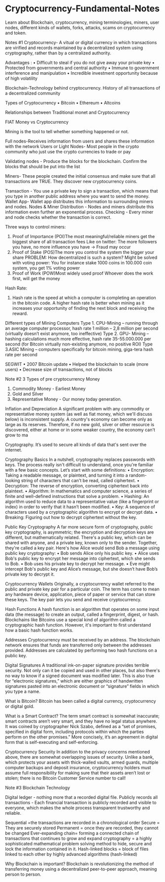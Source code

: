 # Cryptocurrency-Fundamental-Notes
Learn about Blockchain, cryptocurrency, mining terminologies, miners, user nodes, different kinds of wallets, forks, attacks, scams on cryptocurrency and token.


Notes #1
Cryptocurrency- A vitual or digital currency in which transactions are virified and records maintained by a decentralized system using cryptography, rather than by a centralized authority.

Advantages :
• Difficult to steal if you do not give away your private key
• Protected from governments and central authority
• Immune to government interference and manipulation
• Incredible investment opportunity because of high volatility

Blockchain-Technology behind cryptocurrency. History of all transactions of a decentralized community

Types of Cryptocurrency
• Bitcoin
• Ethereum
• Altcoins

Relationships between Traditional monet and Cryptocurrency

FIAT Money vs Cryptocurrency

Mining is the tool to tell whether something happened or not.

Full nodes-Receives information from users and shares these information with the network
Users or Light Nodes- Most people in the crypto community who just use the crypto currencies to trade or pay

Validating nodes - Produce the blocks for the blockchain. Confirm the blocks that should be put into the list

Miners- These people created the initial consensus and make sure that all transactions are TRUE. They discover new cryptocurrency coins.

Transaction - You use a private key to sign a transaction, which means that you type in another public address where you want to send the money.
Wallet App- Wallet app distributes this information to surrounding miners and nodes.
Nodes & Miner Distribution - Nodes and miners distribute this information even further an exponential process.
Checking - Every miner and node checks whether the transaction is correct.

Three ways to control miners:

1. Proof of Importance (POI)The most meaningful/reliable miners get the biggest share of all transaction fees Like on twitter: The more followers you have, no more influence you have -> Fraud may occur
2. Proof of Stake (POS)The more you control the system the bigger your share PROBLEM: How decentralized is such a system? Might be solved with voting power: You for instance stake 1000 coins in 100.000 coin system, you get 1% voting power
3. Proof of Work (POW)Most widely used proof Whoever does the work first, will get the money

Hash Rate:
1. Hash rate is the speed at which a computer is completing an operation in the bitcoin code. A higher hash rate is better when mining as it increases your opportunity of finding the next block and receiving the reward.

Different types of Mining Computers
Type 1. CPU-Mining – running through an average computer processor, hash rate 1 million – 2,8 million per second (virtually doesn’t exist anymore, too ineffective)
Type 2. GPU- Mining – hashing calculations much more effective, hash rate 35-55.000.000 per second (for Bitcoin virtually non-existing anymore, no positive ROI)
Type 3.ASIC Mining – computers specifically for bitcoin mining, giga-tera hash rate per second

SEGWIT
• 2007 Bitcoin update • Helped the blockchain to scale (more users)
• Decrease size of transactions, not of blocks

Note #2
3 Types of pre cryptocurrency Money
1. Commodity Money - Earliest Money
2. Gold and Silver
3. Representative Money - Our money today generation.

Inflation and Depreciation
A significant problem with any commodity or representative money system (as well as fiat money, which
we'll discuss below) is inconsistent supply. A country's economy can become only as large as its reserves.
Therefore, if no new gold, silver or other resource is discovered, either at home or in some weaker
country, the economy can't grow to ma

Cryptography.
It’s used to secure all kinds of data that's sent over the internet.

Cryptography Basics
In a nutshell, cryptography replaces passwords with keys. The process really isn't difficult to understand,
once you're familiar with a few basic concepts. Let’s start with some definitions:
• Encryption: Taking a readable message, or plaintext, and turning it into a random-looking string
of characters that can't be read, called ciphertext.
• Decryption: The reverse of encryption, converting ciphertext back into plaintext.
• Algorithm: In mathematics and computer science, a series of finite and well-defined instructions
that solve a problem.
• Hashing: An algorithm used to reduce data to a representative value (like a fingerprint or index)
in order to verify that it hasn’t been modified.
• Key: A sequence of characters used by a cryptographic algorithm to encrypt or decrypt data.
• Breaking: Figuring out how to decrypt ciphertext without the key.

Public Key Cryptography
A far more secure form of cryptography, public key cryptography, is asymmetric; the encryption and
decryption keys are different, but mathematically related. There's a public key, which can be shared with
anyone, and a private key, known only to the sender. Together, they're called a key pair.
Here's how Alice would send Bob a message using public key cryptography:
• Bob sends Alice only his public key.
• Alice uses Bob's public key to encrypt her message into ciphertext, which she sends to Bob.
• Bob uses his private key to decrypt her message.
• Eve might intercept Bob's public key and Alice’s message, but she doesn’t have Bob’s private
key to decrypt it.

Cryptocurrency Wallets
Originally, a cryptocurrency wallet referred to the public and private key pair for a particular coin. The
term has come to mean any hardware device, application, piece of paper or service that can store these
keys. The key pair lets you send and receive cryptocurrency.

Hash Functions
A hash function is an algorithm that operates on some input data (the message) to create an output, called
a fingerprint, digest, or hash. Blockchains like Bitcoins use a special kind of algorithm called a
cryptographic hash function. However, it's important to first understand how a basic hash function works.

Addresses
Cryptocurrency must be received by an address. The blockchain network ensures that funds are
transferred only between the addresses provided.
Addresses are calculated by performing two hash functions on a public key.

Digital Signatures
A traditional ink-on-paper signature provides terrible security. Not only can it be copied and used in other
places, but also there's no way to know if a signed document was modified later. This is also true for
“electronic signatures,” which are either graphics of handwritten signatures pasted into an electronic
document or “signature” fields in which you type a name.

What is Bitcoin?
Bitcoin has been called a digital currency, cryptocurrency or digital gold.

What is a Smart Contract?
The term smart contract is somewhat inaccurate; smart contracts aren’t very smart, and they have no
legal status anywhere. It was coined by cryptographer Nick Szabo, defined as a “set of promises,
specified in digital form, including protocols within which the parties perform on the other promises.”
More concisely, it’s an agreement in digital form that is self-executing and self-enforcing.

Cryptocurrency Security
In addition to the privacy concerns mentioned above, there are somewhat overlapping issues of
security. Unlike a bank, which protects your assets with thick-walled vaults, armed guards, multiple
computer backups and deposit insurance, cryptocurrency holders must assume full responsibility for
making sure that their assets aren’t lost or stolen; there is no Bitcoin Customer Service number to call!

Note #3
Blockchain Technology

Digital ledger - nothing more that a recorded digital file.
Publicly records all transactions - Each financial transaction is publicly recorded and visible to everyone, which makes the whole process transparent trustworthy and reliable.

Sequential =the transactions are recorded in a chronological order
Secure = They are securely stored
Permanent = once they are recorded, they cannot be changed
Ever-expanding chain= forming a connected chain of transactions that continues to grow and expand
cryptography = a highly sophisticated mathematical problem solving method to hide, secure and lock the information contained in it.
Hash-linked blocks = block of files linked to each other by highly advanced algorithms (hash-linked)

Why Blockchain is important?
Blockchain is revolutionizing the method of transferring money using a decentralized peer-to-peer approach, meaning person to person.

